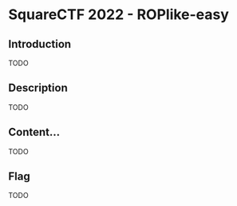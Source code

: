 # SquareCTF 2022 - ROPlike-easy

## Introduction

TODO

## Description

TODO

## Content...

TODO

## Flag

TODO
